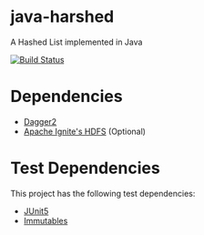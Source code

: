 # java-harshed
A Hashed List implemented in Java

[![Build Status](https://travis-ci.org/folkengine/java-harshed.svg?branch=master)](https://travis-ci.org/folkengine/java-harshed)

# Dependencies

* [Dagger2](https://google.github.io/dagger/)
* [Apache Ignite's HDFS](https://ignite.apache.org/use-cases/hadoop/hdfs-cache) (Optional)

# Test Dependencies

This project has the following test dependencies:

* [JUnit5](http://junit.org/junit5/)
* [Immutables](https://immutables.github.io/)

